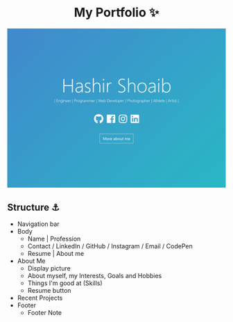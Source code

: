 <!-- PROJECT LOGO -->
<br />
<p align="center">
  <h1 align="center"> My Portfolio ✨</h1>

[![Site preview](/public/social-image.png)](https://hashirshoaeb.github.io/home)

## Structure ⚓

- Navigation bar
- Body
  - Name | Profession
  - Contact  / LinkedIn / GitHub / Instagram / Email / CodePen
  - Resume | About me
- About Me
  - Display picture 
  - About myself, my Interests, Goals and Hobbies
  - Things I'm good at (Skills)
  - Resume button
- Recent Projects
- Footer
  - Footer Note 

